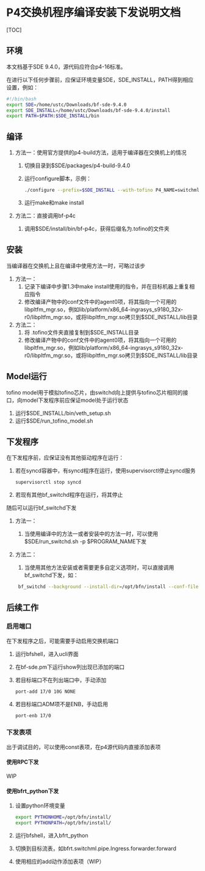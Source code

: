# P4交换机程序编译安装下发说明文档

[TOC]

## 环境

本文档基于SDE 9.4.0，源代码应符合p4-16标准。

在进行以下任何步骤前，应保证环境变量SDE，SDE_INSTALL，PATH得到相应设置，例如：

```bash
#!/bin/bash
export SDE=/home/ustc/Downloads/bf-sde-9.4.0
export SDE_INSTALL=/home/ustc/Downloads/bf-sde-9.4.0/install
export PATH=$PATH:$SDE_INSTALL/bin
```



## 编译

1. 方法一：使用官方提供的p4-build方法，适用于编译器在交换机上的情况

   1. 切换目录到\$SDE/packages/p4-build-9.4.0

   2. 运行configure脚本，示例：

      ```bash
      ./configure --prefix=$SDE_INSTALL --with-tofino P4_NAME=switchml P4_PATH=/home/switchml/dev_root/p4/switchml.p4 P4_VERSION=p4-16 P4_ARCHITECTURE=tna
      ```

      

   3. 运行make和make install

2. 方法二：直接调用bf-p4c

   1. 调用\$SDE/install/bin/bf-p4c，获得后缀名为.tofino的文件夹

## 安装

当编译器在交换机上且在编译中使用方法一时，可略过该步

1. 方法一：
   1. 记录下编译中步骤1.3中make install使用的指令，并在目标机器上重复相应指令
   2. 修改编译产物中的conf文件中的agent0项，将其指向一个可用的libpltfm_mgr.so，例如lib/platform/x86_64-ingrasys_s9180_32x-r0/libpltfm_mgr.so，或将libpltfm_mgr.so拷贝到\$SDE_INSTALL/lib目录
2. 方法二：
   1. 将 .tofino文件夹直接复制到\$SDE_INSTALL目录
   2. 修改编译产物中的conf文件中的agent0项，将其指向一个可用的libpltfm_mgr.so，例如lib/platform/x86_64-ingrasys_s9180_32x-r0/libpltfm_mgr.so，或将libpltfm_mgr.so拷贝到\$SDE_INSTALL/lib目录

## Model运行

tofino model用于模拟tofino芯片，由switchd向上提供与tofino芯片相同的接口，向model下发程序前应保证model处于运行状态

1. 运行\$SDE_INSTALL/bin/veth_setup.sh
2. 运行\$SDE/run_tofino_model.sh

## 下发程序

在下发程序前，应保证没有其他驱动程序在运行：

1. 若在syncd容器中，有syncd程序在运行，使用supervisorctl停止syncd服务

   ```bash
   supervisorctl stop syncd
   ```

   

2. 若现有其他bf_switchd程序在运行，将其停止

随后可以运行bf_switchd下发

1. 方法一：

   1. 当使用编译中的方法一或者安装中的方法一时，可以使用\$SDE/run_switchd.sh -p \$PROGRAM_NAME下发

2. 方法二：

   1. 当使用其他方法安装或者需要更多自定义选项时，可以直接调用bf_switchd下发，如：

   ```bash
    bf_switchd --background --install-dir=/opt/bfn/install --conf-file=/opt/bfn/install/share/tofinopd/switchml/switchml.conf
   ```

## 后续工作

### 启用端口

在下发程序之后，可能需要手动启用交换机端口

1. 运行bfshell，进入ucli界面

2. 在bf-sde.pm下运行show列出现已添加的端口

3. 若目标端口不在列出端口中，手动添加

   ```bash
   port-add 17/0 10G NONE
   ```

   

4. 若目标端口ADM项不是ENB，手动启用

   ```bash
   port-enb 17/0
   ```

   

### 下发表项

出于调试目的，可以使用const表项，在p4源代码内直接添加表项

#### 使用RPC下发

WIP

#### 使用bfrt_python下发

1. 设置python环境变量

   ```bash
   export PYTHONHOME=/opt/bfn/install/
   export PYTHONPATH=/opt/bfn/install/
   ```

   

2. 运行bfshell，进入bfrt_python

3. 切换到目标流表，如bfrt.switchml.pipe.Ingress.forwarder.forward

4. 使用相应的add动作添加表项（WIP）
